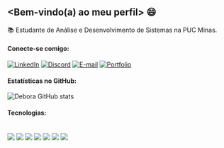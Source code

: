 ## <Bem-vindo(a) ao meu perfil> 😄

📚 Estudante de Análise e Desenvolvimento de Sistemas na PUC Minas.

#### Conecte-se comigo:
[![LinkedIn](https://img.shields.io/badge/LinkedIn-0077B5?style=for-the-badge&logo=linkedin&logoColor=white)](https://www.linkedin.com/in/deborapfonseca/)
[![Discord](https://img.shields.io/badge/Discord-7289DA?style=for-the-badge&logo=discord&logoColor=white)](https://discord.com/channels/@deboradrf/)
[![E-mail](https://img.shields.io/badge/-Email-000?style=for-the-badge&logo=microsoft-outlook&logoColor=007BFF)](mailto:deborapfonseca@yahoo.com)
[![Portfolio](https://img.shields.io/badge/Portfolio-FF5722?style=for-the-badge&logo=todoist&logoColor=white)](https://portfolio-deboradrf.netlify.app)

#### Estatísticas no GitHub:
![Debora GitHub stats](https://github-readme-stats.vercel.app/api?username=deboradrf&show_icons=true&theme=jolly)

#### Tecnologias:
<div style="display: inline_block"><br/>
  <img align="center" src="https://img.shields.io/badge/HTML5-E34F26?style=for-the-badge&logo=html5&logoColor=white" />
  <img align="center" src="https://img.shields.io/badge/CSS3-1572B6?style=for-the-badge&logo=css3&logoColor=white" />
  <img align="center" src="https://img.shields.io/badge/Sass-CC6699?style=for-the-badge&logo=sass&logoColor=white" />
  <img align="center" src="https://img.shields.io/badge/bootstrap-%238511FA.svg?style=for-the-badge&logo=bootstrap&logoColor=white" />
  <img align="center" src="https://img.shields.io/badge/JavaScript-F7DF1E?style=for-the-badge&logo=javascript&logoColor=black" />
  <img align="center" src="https://img.shields.io/badge/c%23-%23239120.svg?style=for-the-badge&logo=c-sharp&logoColor=white" />
  <img align="center" src="https://img.shields.io/badge/MySQL-00000F?style=for-the-badge&logo=mysql&logoColor=white" /> 
</div>
